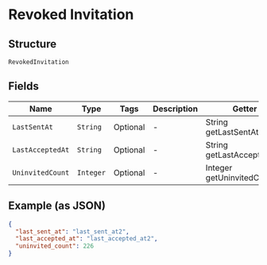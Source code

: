 
# Revoked Invitation

## Structure

`RevokedInvitation`

## Fields

| Name | Type | Tags | Description | Getter | Setter |
|  --- | --- | --- | --- | --- | --- |
| `LastSentAt` | `String` | Optional | - | String getLastSentAt() | setLastSentAt(String lastSentAt) |
| `LastAcceptedAt` | `String` | Optional | - | String getLastAcceptedAt() | setLastAcceptedAt(String lastAcceptedAt) |
| `UninvitedCount` | `Integer` | Optional | - | Integer getUninvitedCount() | setUninvitedCount(Integer uninvitedCount) |

## Example (as JSON)

```json
{
  "last_sent_at": "last_sent_at2",
  "last_accepted_at": "last_accepted_at2",
  "uninvited_count": 226
}
```

